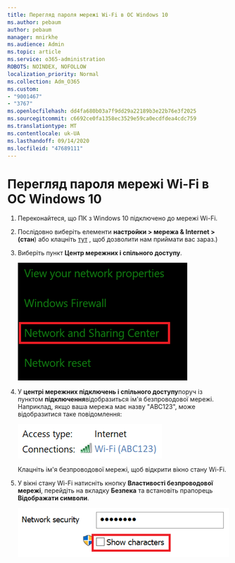 ```yaml
---
title: Перегляд пароля мережі Wi-Fi в ОС Windows 10
ms.author: pebaum
author: pebaum
manager: mnirkhe
ms.audience: Admin
ms.topic: article
ms.service: o365-administration
ROBOTS: NOINDEX, NOFOLLOW
localization_priority: Normal
ms.collection: Adm_O365
ms.custom:
- "9001467"
- "3767"
ms.openlocfilehash: dd4fa680b03a7f9dd29a22189b3e22b76e3f2025
ms.sourcegitcommit: c6692ce0fa1358ec3529e59ca0ecdfdea4cdc759
ms.translationtype: MT
ms.contentlocale: uk-UA
ms.lasthandoff: 09/14/2020
ms.locfileid: "47689111"
---
```

# <a name="view-wi-fi-network-password-in-windows-10"></a>Перегляд пароля мережі Wi-Fi в ОС Windows 10

1. Переконайтеся, що ПК з Windows 10 підключено до мережі Wi-Fi.

2. Послідовно виберіть елементи **настройки > мережа & Internet > (стан**) або клацніть [тут](ms-settings:network?activationSource=GetHelp) , щоб дозволити нам приймати вас зараз.)

3. Виберіть пункт **Центр мережних і спільного доступу**.

    ![Центр мережних і спільного доступу.](media/network-sharing-center.png)

4. У **центрі мережних підключень і спільного доступу**поруч із пунктом **підключення**відобразиться ім'я безпроводової мережі. Наприклад, якщо ваша мережа має назву "ABC123", може відобразитися таке повідомлення:

    ![Мережні підключення.](media/network-connections.png)

    Клацніть ім'я безпроводової мережі, щоб відкрити вікно стану Wi-Fi. 

5. У вікні стану Wi-Fi натисніть кнопку **Властивості безпроводової мережі**, перейдіть на вкладку **Безпека** та встановіть прапорець **Відображати символи**.

    ![Відображати символи паролів Wi-Fi.](media/show-password-characters.png)

